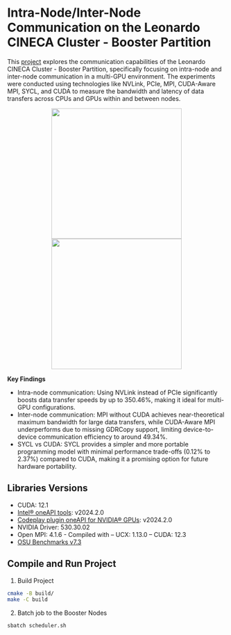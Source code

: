 # Intra-Node/Inter-Node Communication on the Leonardo CINECA Cluster - Booster Partition

This [project](https://github.com/y3rbiadit0/hpc-final-project/blob/main/report/intra_inter_node_communication_leonardo_cineca_cluster.pdf) explores the communication capabilities of the Leonardo CINECA Cluster - Booster Partition, specifically focusing on intra-node and inter-node communication in a multi-GPU environment. The experiments were conducted using technologies like NVLink, PCIe, MPI, CUDA-Aware MPI, SYCL, and CUDA to measure the bandwidth and latency of data transfers across CPUs and GPUs within and between nodes.
<div align="center">
  <p float="left">
    <img src="https://github.com/user-attachments/assets/ec353395-c97c-443c-bd80-bc4210400ee7" height="300" />
    <img src="https://github.com/user-attachments/assets/97377bdd-012c-4537-a478-ad985721e66f" height="300" />
  </p>
</div>

**Key Findings**

- Intra-node communication: Using NVLink instead of PCIe significantly boosts data transfer speeds by up to 350.46%, making it ideal for multi-GPU configurations.
- Inter-node communication: MPI without CUDA achieves near-theoretical maximum bandwidth for large data transfers, while CUDA-Aware MPI underperforms due to missing GDRCopy support, limiting device-to-device communication efficiency to around 49.34%.
- SYCL vs CUDA: SYCL provides a simpler and more portable programming model with minimal performance trade-offs (0.12% to 2.37%) compared to CUDA, making it a promising option for future hardware portability.


## Libraries Versions
- CUDA: 12.1
- [Intel® oneAPI tools](https://www.intel.com/content/www/us/en/developer/tools/oneapi/toolkits.html): v2024.2.0
- [Codeplay plugin oneAPI for NVIDIA® GPUs](https://developer.codeplay.com/products/oneapi/nvidia/2024.2.1/guides/index): v2024.2.0
- NVIDIA Driver: 530.30.02
- Open MPI: 4.1.6 - Compiled with
  – UCX: 1.13.0
  – CUDA: 12.3
- [OSU Benchmarks v7.3](https://mvapich.cse.ohio-state.edu/benchmarks/)

## Compile and Run Project

1. Build Project
```bash
cmake -B build/
make -C build
```

2. Batch job to the Booster Nodes
```bash
sbatch scheduler.sh
```
